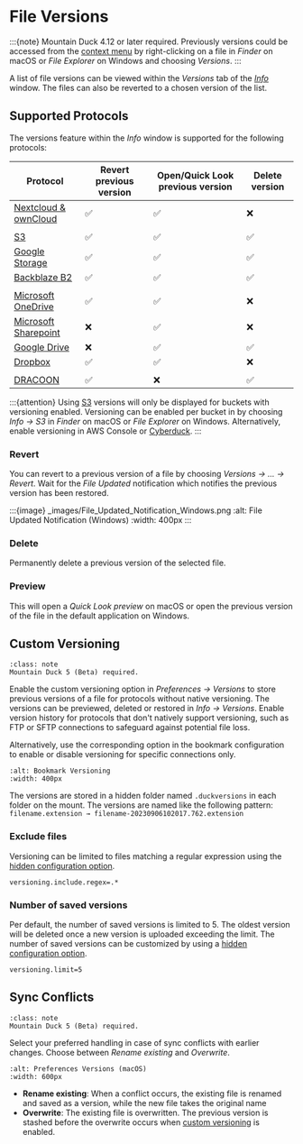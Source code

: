 File Versions
====

:::{note}
Mountain Duck 4.12 or later required. Previously versions could be accessed from
the [context menu](interface.md#context-menu-in-finder-and-windows-file-explorer) by right-clicking on a file in
*Finder* on macOS or *File Explorer* on Windows and choosing *Versions*.
:::

A list of file versions can be viewed within the *Versions* tab of the *[Info](../cyberduck/info.md#versions)* window.
The files can also be reverted to a chosen version of the list.

## Supported Protocols

The versions feature within the *Info* window is supported for the following protocols:

| **Protocol**                                             | **Revert previous version** | **Open/Quick Look previous version** | **Delete version** |
|----------------------------------------------------------|-----------------------------|--------------------------------------|--------------------|
| [Nextcloud & ownCloud](../protocols/webdav/nextcloud.md) | ✅                           | ✅                                    | ❌                  |
|                                                          |
| [S3](../protocols/s3/index.md)                           | ✅                           | ✅                                    | ✅                  |
| [Google Storage](../protocols/googlecloudstorage.md)     | ✅                           | ✅                                    | ✅                  |
| [Backblaze B2](../protocols/b2.md)                       | ✅                           | ✅                                    | ✅                  |
|                                                          |
| [Microsoft OneDrive](../protocols/onedrive.md)           | ✅                           | ✅                                    | ❌                  |
| [Microsoft Sharepoint](../protocols/sharepoint.md)       | ❌                           | ✅                                    | ❌                  |
| [Google Drive](../protocols/googledrive.md)              | ❌                           | ✅                                    | ✅                  |
| [Dropbox](../protocols/dropbox.md)                       | ✅                           | ✅                                    | ❌                  |
|                                                          |
| [DRACOON](../protocols/dracoon.md)                       | ✅                           | ❌                                    | ✅                  |

:::{attention}
Using [S3](../protocols/s3/index.md) versions will only be displayed for buckets with versioning enabled. Versioning can
be enabled per bucket in by choosing *Info → S3* in *Finder* on macOS or *File Explorer* on Windows. Alternatively,
enable versioning in AWS Console or [Cyberduck](../cyberduck/index.md).
:::

### Revert

You can revert to a previous version of a file by choosing *Versions → ... → Revert*. Wait for the *File Updated*
notification which notifies the previous version has been restored.

:::{image} _images/File_Updated_Notification_Windows.png
:alt: File Updated Notification (Windows)
:width: 400px
:::

### Delete

Permanently delete a previous version of the selected file.

### Preview

This will open a *Quick Look preview* on macOS or open the previous version of the file in the default application on
Windows.

## Custom Versioning

```{admonition} Version 5
:class: note
Mountain Duck 5 (Beta) required.
```

Enable the custom versioning option in *Preferences → Versions* to store previous versions of a file for protocols
without native versioning. The versions can be previewed, deleted or restored in *Info → Versions*. Enable version
history for protocols that don't natively support versioning, such as FTP or SFTP connections to safeguard against
potential file loss.

Alternatively, use the corresponding option in the bookmark configuration to enable or disable versioning for specific
connections only.

```{image} _images/Bookmark_Versioning_macOS.png
:alt: Bookmark Versioning
:width: 400px
```

The versions are stored in a hidden folder named `.duckversions` in each folder on the mount. The versions are named
like the following pattern: `filename.extension → filename-20230906102017.762.extension`

### Exclude files

Versioning can be limited to files matching a regular expression using
the [hidden configuration option](preferences.md#hidden-configuration-options).

    versioning.include.regex=.*

### Number of saved versions

Per default, the number of saved versions is limited to 5. The oldest version will be deleted once a new version is
uploaded exceeding the limit. The number of saved versions can be customized by using
a [hidden configuration option](preferences.md#hidden-configuration-options).

    versioning.limit=5

## Sync Conflicts

```{admonition} Version 5
:class: note
Mountain Duck 5 (Beta) required.
```

Select your preferred handling in case of sync conflicts with earlier changes. Choose between *Rename existing* and
*Overwrite*.

```{image} _images/Preferences_Versions_macOS.png
:alt: Preferences Versions (macOS)
:width: 600px
```

- **Rename existing**: When a conflict occurs, the existing file is renamed and saved as a version, while the new file
  takes the original name
- **Overwrite**: The existing file is overwritten. The previous version is stashed before the overwrite occurs
  when [custom versioning](#custom-versioning) is enabled.
